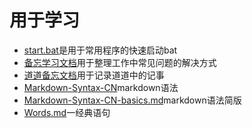 # 用于学习

+ [start.bat](/start.bat)是用于常用程序的快速启动bat
+ [备忘学习文档](/备忘学习文档.md)用于整理工作中常见问题的解决方式
+ [道道备忘文档](/道道备忘文档.md)用于记录道道中的记事
+ [Markdown-Syntax-CN](/Markdown-Syntax-CN.md)markdown语法
+ [Markdown-Syntax-CN-basics.md](/Markdown-Syntax-CN-basics.md)markdown语法简版
+ [Words.md](/Words.md)一经典语句